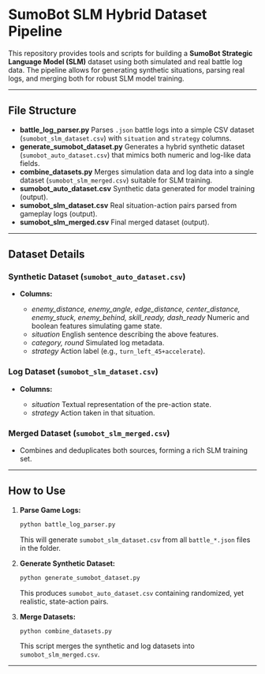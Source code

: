 # SumoBot SLM Hybrid Dataset Pipeline

This repository provides tools and scripts for building a **SumoBot Strategic Language Model (SLM)** dataset using both simulated and real battle log data. The pipeline allows for generating synthetic situations, parsing real logs, and merging both for robust SLM model training.

---

## File Structure

* **battle\_log\_parser.py**
  Parses `.json` battle logs into a simple CSV dataset (`sumobot_slm_dataset.csv`) with `situation` and `strategy` columns.
* **generate\_sumobot\_dataset.py**
  Generates a hybrid synthetic dataset (`sumobot_auto_dataset.csv`) that mimics both numeric and log-like data fields.
* **combine\_datasets.py**
  Merges simulation data and log data into a single dataset (`sumobot_slm_merged.csv`) suitable for SLM training.
* **sumobot\_auto\_dataset.csv**
  Synthetic data generated for model training (output).
* **sumobot\_slm\_dataset.csv**
  Real situation-action pairs parsed from gameplay logs (output).
* **sumobot\_slm\_merged.csv**
  Final merged dataset (output).

---

## Dataset Details

### Synthetic Dataset (`sumobot_auto_dataset.csv`)

* **Columns:**

  * *enemy\_distance, enemy\_angle, edge\_distance, center\_distance, enemy\_stuck, enemy\_behind, skill\_ready, dash\_ready*
    Numeric and boolean features simulating game state.
  * *situation*
    English sentence describing the above features.
  * *category, round*
    Simulated log metadata.
  * *strategy*
    Action label (e.g., `turn_left_45+accelerate`).

### Log Dataset (`sumobot_slm_dataset.csv`)

* **Columns:**

  * *situation*
    Textual representation of the pre-action state.
  * *strategy*
    Action taken in that situation.

### Merged Dataset (`sumobot_slm_merged.csv`)

* Combines and deduplicates both sources, forming a rich SLM training set.

---

## How to Use

1. **Parse Game Logs:**

   ```bash
   python battle_log_parser.py
   ```

   This will generate `sumobot_slm_dataset.csv` from all `battle_*.json` files in the folder.

2. **Generate Synthetic Dataset:**

   ```bash
   python generate_sumobot_dataset.py
   ```

   This produces `sumobot_auto_dataset.csv` containing randomized, yet realistic, state-action pairs.

3. **Merge Datasets:**

   ```bash
   python combine_datasets.py
   ```

   This script merges the synthetic and log datasets into `sumobot_slm_merged.csv`.

---